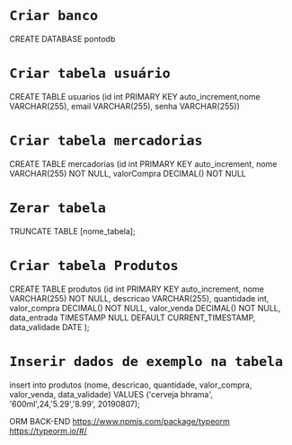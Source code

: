 # `Criar banco`
CREATE DATABASE pontodb

# `Criar tabela usuário`

CREATE TABLE usuarios (id int PRIMARY KEY auto_increment,nome VARCHAR(255), email VARCHAR(255), senha VARCHAR(255))


# `Criar tabela mercadorias`

CREATE TABLE mercadorias (id int PRIMARY KEY auto_increment, nome VARCHAR(255) NOT NULL, valorCompra DECIMAL() NOT NULL


# `Zerar tabela`

TRUNCATE TABLE [nome_tabela];

# `Criar tabela Produtos`

CREATE TABLE produtos (id int PRIMARY KEY auto_increment, nome VARCHAR(255) NOT NULL, descricao VARCHAR(255), quantidade int, valor_compra DECIMAL() NOT NULL, valor_venda DECIMAL() NOT NULL, data_entrada TIMESTAMP NULL DEFAULT CURRENT_TIMESTAMP, data_validade DATE
);

# `Inserir dados de exemplo na tabela`

insert into produtos (nome, descricao, quantidade, valor_compra, valor_venda, data_validade) VALUES ('cerveja bhrama', '600ml',24,'5.29','8.99', 20190807);

ORM
BACK-END
https://www.npmjs.com/package/typeorm
https://typeorm.io/#/